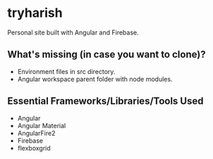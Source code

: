 # tryharish
Personal site built with Angular and Firebase.

## What's missing (in case you want to clone)?
- Environment files in src directory.
- Angular workspace parent folder with node modules.

## Essential Frameworks/Libraries/Tools Used
- Angular
- Angular Material
- AngularFire2
- Firebase
- flexboxgrid

